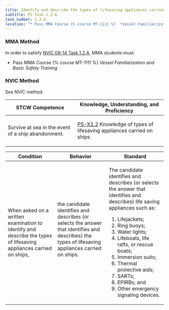 ```yaml
---
title: Identify and describe the types of lifesaving appliances carried on ships
subtitle: PS Task 1.2.A 
task_number: 1.2.A
location: "* Pass MMA Course {% course MT-1111 %}  *Vessel Familiarization and Basic Safety Training*" 
---
```



### MMA Method

In order to satisfy  [NVIC 08-14  Task  1.2.A]({{site.baseurl}}/assets/images/nvic-08-14.pdf), MMA students must:

* Pass MMA Course {% course MT-1111 %}  *Vessel Familiarization and Basic Safety Training*


### NVIC Method

<a onclick="togglevisibility('nvic_methods')" >See NVIC method.</a>

<div id='nvic_methods' class='hide'>

<table>
<thead>
<tr>
<th class='forty'> STCW Competence </th>
<th class='sixty'> Knowledge, Understanding, and Proficiency </th>
</tr>
</thead>




<tbody>
<tr><td markdown='1'>

Survive at sea in the event of a ship abandonment.

</td><td markdown='1'>

[PS-X1.2](../../tables/611.html#PS-X1.2) Knowledge of types of lifesaving appliances carried on ships

</td></tr>


</tbody>
</table>


<table>
<thead>
<tr><th class='twenty'>  Condition </th><th class='twenty'> Behavior </th><th  class='sixty'>Standard </th></tr>
</thead>
<tbody >



<tr><td markdown='1'>

When asked on a written examination to identify and describe the types of lifesaving appliances carried on ships,

</td><td markdown='1'>

the candidate identifies and describes (or selects the answer that identifies and describes) the types of lifesaving appliances carried on ships.

<br>

<div class="tooltip">
<span class="tooltiptext">
</span>
</div>


</td><td markdown='1'>

The candidate identifies and describes (or selects the answer that identifies and describes) life saving appliances such as:

1. Lifejackets; 
2. Ring buoys; 
3. Water lights; 
4. Lifeboats, life rafts, or rescue boats; 
5. Immersion suits; 
6. Thermal protective aids; 
7. SARTs; 
8. EPIRBs; and 
9. Other emergency signaling devices.

</td></tr>
</tbody>
</table>
</div>
